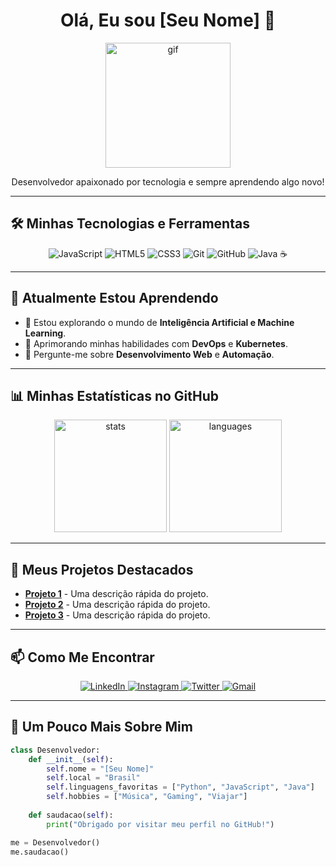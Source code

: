 <h1 align="center">Olá, Eu sou [Seu Nome] 👋</h1>

<p align="center">
  <img src="https://user-images.githubusercontent.com/XXXXXX/YOUR-GIF.gif" alt="gif" width="200"/>
</p>

<p align="center">
  Desenvolvedor apaixonado por tecnologia e sempre aprendendo algo novo!
</p>

---

## 🛠️ Minhas Tecnologias e Ferramentas

<p align="center">
  <img src="https://img.shields.io/badge/-JavaScript-333333?style=flat&logo=javascript&logoColor=yellow" alt="JavaScript"/>
  <img src="https://img.shields.io/badge/-HTML5-333333?style=flat&logo=html5" alt="HTML5"/>
  <img src="https://img.shields.io/badge/-CSS3-333333?style=flat&logo=css3" alt="CSS3"/>
  <img src="https://img.shields.io/badge/-Git-333333?style=flat&logo=git" alt="Git"/>
  <img src="https://img.shields.io/badge/-GitHub-333333?style=flat&logo=github" alt="GitHub"/>
  <img src="https://img.shields.io/badge/-Java-333333?style=flat&logo=java&logoColor=orange" alt="Java"/> ☕
</p>

---

## 🌱 Atualmente Estou Aprendendo

- 🔭 Estou explorando o mundo de **Inteligência Artificial e Machine Learning**.
- 🌱 Aprimorando minhas habilidades com **DevOps** e **Kubernetes**.
- 💬 Pergunte-me sobre **Desenvolvimento Web** e **Automação**.

---

## 📊 Minhas Estatísticas no GitHub

<div align="center">
  <img height="180em" src="https://github-readme-stats.vercel.app/api?username=SeuUsuario&show_icons=true&theme=tokyonight&hide_border=true" alt="stats"/>
  <img height="180em" src="https://github-readme-stats.vercel.app/api/top-langs/?username=SeuUsuario&layout=compact&theme=tokyonight&hide_border=true" alt="languages"/>
</div>

---

## 🚀 Meus Projetos Destacados

- [**Projeto 1**](https://github.com/seuusuario/projeto1) - Uma descrição rápida do projeto.
- [**Projeto 2**](https://github.com/seuusuario/projeto2) - Uma descrição rápida do projeto.
- [**Projeto 3**](https://github.com/seuusuario/projeto3) - Uma descrição rápida do projeto.

---

## 📫 Como Me Encontrar

<p align="center">
  <a href="https://www.linkedin.com/in/seu-usuario/">
    <img src="https://img.shields.io/badge/-LinkedIn-0077B5?style=flat&logo=linkedin" alt="LinkedIn"/>
  </a>
  <a href="https://www.instagram.com/seu_usuario/">
    <img src="https://img.shields.io/badge/-Instagram-E4405F?style=flat&logo=instagram&logoColor=white" alt="Instagram"/>
  </a>
  <a href="https://twitter.com/seu_usuario">
    <img src="https://img.shields.io/badge/-Twitter-1DA1F2?style=flat&logo=twitter&logoColor=white" alt="Twitter"/>
  </a>
  <a href="mailto:seu.email@example.com">
    <img src="https://img.shields.io/badge/-Gmail-D14836?style=flat&logo=gmail&logoColor=white" alt="Gmail"/>
  </a>
</p>

---

## 🎨 Um Pouco Mais Sobre Mim

```python
class Desenvolvedor:
    def __init__(self):
        self.nome = "[Seu Nome]"
        self.local = "Brasil"
        self.linguagens_favoritas = ["Python", "JavaScript", "Java"]
        self.hobbies = ["Música", "Gaming", "Viajar"]
    
    def saudacao(self):
        print("Obrigado por visitar meu perfil no GitHub!")

me = Desenvolvedor()
me.saudacao()
